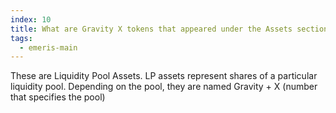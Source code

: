 ```yaml
---
index: 10
title: What are Gravity X tokens that appeared under the Assets section on the Portfolio page?
tags: 
  - emeris-main
---
```


These are Liquidity Pool Assets. LP assets represent shares of a particular liquidity pool.  Depending on the pool, they are named Gravity + X (number that specifies the pool)
